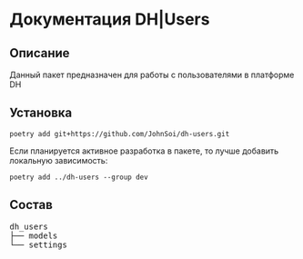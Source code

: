 # Документация DH|Users

## Описание

Данный пакет предназначен для работы с пользователями в платформе DH

## Установка

```commandline
poetry add git+https://github.com/JohnSoi/dh-users.git
```

Если планируется активное разработка в пакете, то лучше добавить локальную зависимость:
```commandline
poetry add ../dh-users --group dev
```

## Состав

<pre>
dh_users
├── models
└── settings
</pre>
